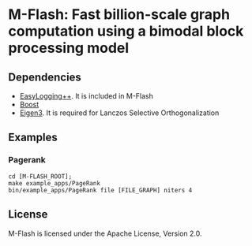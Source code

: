 # M-Flash: Fast billion-scale graph computation using a bimodal block processing model

## Dependencies
* [EasyLogging++](http://easylogging.muflihun.com). It is included in M-Flash
* [Boost](http://www.boost.org)
* [Eigen3](http://eigen.tuxfamily.org/). It is required for Lanczos Selective Orthogonalization

## Examples

### Pagerank 
```
cd [M-FLASH_ROOT];
make example_apps/PageRank
bin/example_apps/PageRank file [FILE_GRAPH] niters 4
```

## License
M-Flash is licensed under the Apache License, Version 2.0. 
